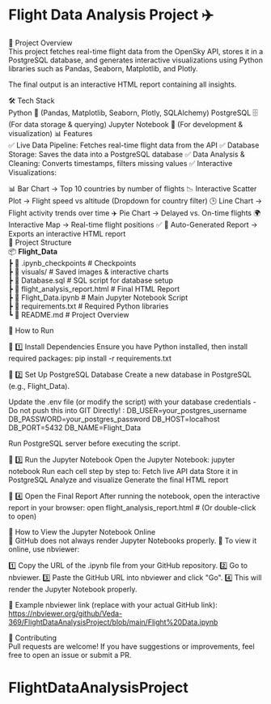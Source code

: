 # Flight Data Analysis Project ✈️
📌 Project Overview <br>
This project fetches real-time flight data from the OpenSky API, stores it in a PostgreSQL database, and generates interactive visualizations using Python libraries such as Pandas, Seaborn, Matplotlib, and Plotly.

The final output is an interactive HTML report containing all insights.

🛠️ Tech Stack <br>
Python 🐍 (Pandas, Matplotlib, Seaborn, Plotly, SQLAlchemy)
PostgreSQL 🗄️ (For data storage & querying)
Jupyter Notebook 📓 (For development & visualization)
📊 Features <br>
✅ Live Data Pipeline: Fetches real-time flight data from the API
✅ Database Storage: Saves the data into a PostgreSQL database
✅ Data Analysis & Cleaning: Converts timestamps, filters missing values
✅ Interactive Visualizations:

📊 Bar Chart → Top 10 countries by number of flights
📉 Interactive Scatter Plot → Flight speed vs altitude (Dropdown for country filter)
🕒 Line Chart → Flight activity trends over time
✈️ Pie Chart → Delayed vs. On-time flights
🌍 Interactive Map → Real-time flight positions
✅ 📄 Auto-Generated Report → Exports an interactive HTML report <br>
📂 Project Structure <br>
📦 **Flight_Data**  
 ┣ 📂 .ipynb_checkpoints           # Checkpoints  
 ┣ 📂 visuals/                     # Saved images & interactive charts  
 ┣ 📜 Database.sql                  # SQL script for database setup  
 ┣ 📜 flight_analysis_report.html   # Final HTML Report  
 ┣ 📜 Flight_Data.ipynb             # Main Jupyter Notebook Script  
 ┣ 📜 requirements.txt              # Required Python libraries  
 ┗ 📜 README.md                     # Project Overview  

🚀 How to Run<br>

🔹 1️⃣ Install Dependencies
Ensure you have Python installed, then install required packages:
pip install -r requirements.txt

🔹 2️⃣ Set Up PostgreSQL Database
Create a new database in PostgreSQL (e.g., Flight_Data).

Update the .env file (or modify the script) with your database credentials - Do not push this into GIT Directly! :
DB_USER=your_postgres_username
DB_PASSWORD=your_postgres_password
DB_HOST=localhost
DB_PORT=5432
DB_NAME=Flight_Data

Run PostgreSQL server before executing the script.

🔹 3️⃣ Run the Jupyter Notebook
Open the Jupyter Notebook:
jupyter notebook
Run each cell step by step to:
Fetch live API data
Store it in PostgreSQL
Analyze and visualize
Generate the final HTML report

🔹 4️⃣ Open the Final Report
After running the notebook, open the interactive report in your browser:
open flight_analysis_report.html  # (Or double-click to open)

📂 How to View the Jupyter Notebook Online <br>
🔹 GitHub does not always render Jupyter Notebooks properly.
🔹 To view it online, use nbviewer:

1️⃣ Copy the URL of the .ipynb file from your GitHub repository.
2️⃣ Go to nbviewer.
3️⃣ Paste the GitHub URL into nbviewer and click "Go".
4️⃣ This will render the Jupyter Notebook properly.

🔹 Example nbviewer link (replace with your actual GitHub link):
https://nbviewer.org/github/Veda-369/FlightDataAnalysisProject/blob/main/Flight%20Data.ipynb

🤝 Contributing <br>
Pull requests are welcome! If you have suggestions or improvements, feel free to open an issue or submit a PR.
# FlightDataAnalysisProject
